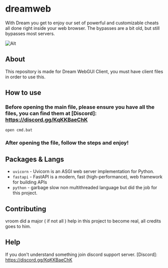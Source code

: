 # dreamweb
With Dream you get to enjoy our set of powerful and customizable cheats all done right inside your web browser. The bypasses are a bit old, but still bypasses most servers.

![Alt](https://repobeats.axiom.co/api/embed/d446bff85b1e114d82883b4c7367beb740663623.svg "Repobeats analytics image")

## About

This repository is made for Dream WebGUI Client, you must have client files in order to use this.

## How to use

### Before opening the main file, please ensure you have all the files, you can find them at [Discord]: https://discord.gg/KqKKBaeChK
```
open cmd.bat
```
### After opening the file, follow the steps and enjoy!


## Packages & Langs

- `uvicorn` - Uvicorn is an ASGI web server implementation for Python.
- `fastapi` - FastAPI is a modern, fast (high-performance), web framework for building APIs
- `python` - garbage slow non multithreaded language but did the job for this project.

## Contributing

vroom did a major ( if not all ) help in this project to become real, all credits goes to him. 

## Help

If you don't understand something join discord support server. [Discord]: https://discord.gg/KqKKBaeChK

[website-source]: https://dreamclient.xyz
[support-source]: https://discord.gg/KqKKBaeChK

